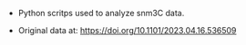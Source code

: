 

- Python scritps used to analyze snm3C data.

- Original data at: <https://doi.org/10.1101/2023.04.16.536509>



